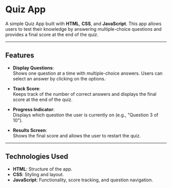 # Quiz App

A simple Quiz App built with **HTML**, **CSS**, and **JavaScript**. This app allows users to test their knowledge by answering multiple-choice questions and provides a final score at the end of the quiz.

---

## Features

- **Display Questions**:  
  Shows one question at a time with multiple-choice answers. Users can select an answer by clicking on the options.

- **Track Score**:  
  Keeps track of the number of correct answers and displays the final score at the end of the quiz.

- **Progress Indicator**:  
  Displays which question the user is currently on (e.g., "Question 3 of 10").

- **Results Screen**:  
  Shows the final score and allows the user to restart the quiz.

---

## Technologies Used

- **HTML**: Structure of the app.
- **CSS**: Styling and layout.
- **JavaScript**: Functionality, score tracking, and question navigation.

